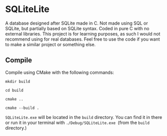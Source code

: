 # SQLiteLite
A database designed after SQLite made in C. Not made using SQL or SQLite, but partially based on SQLite syntax. Coded in pure C with no external libraries. This project is for learning purposes, as such I would not recommend using for real databases. Feel free to use the code if you want to make a similar project or something else.

## Compile
Compile using CMake with the following commands:

```mkdir build```

```cd build```

```cmake ..```

```cmake --build .```

```SQLiteLite.exe``` will be located in the ```build``` directory. You can find it in there or run it in your terminal with 
```./Debug/SQLiteLite.exe ```(from the ```build``` directory.)